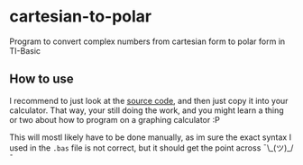 # cartesian-to-polar
Program to convert complex numbers from cartesian form to polar form in TI-Basic

## How to use
I recommend to just look at the [source code](https://raw.githubusercontent.com/jeffrypig23/cartesian-to-polar/master/cartpol.bas), and then just copy it into your calculator. That way, your still doing the work, and you might learn a thing or two about how to program on a graphing calculator :P

This will mostl likely have to be done manually, as im sure the exact syntax I used in the `.bas` file is not correct, but it should get the point across ¯\\\_(ツ)\_/¯  
